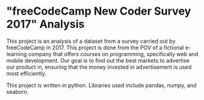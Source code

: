 # "freeCodeCamp New Coder Survey 2017" Analysis
This project is an analysis of a dataset from a survey carried out by freeCodeCamp in 2017. This project is done from the POV of a fictional e-learning company that offers courses on programming, specifically web and mobile development. Our goal is to find out the best markets to advertise our product in, ensuring that the money invested in advertisement is used most efficiently.

This project is written in python. Libraries used include pandas, numpy, and seaborn.
